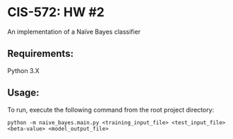 CIS-572: HW #2
==============

An implementation of a Naïve Bayes classifier 

Requirements:
-------------

Python 3.X

Usage:
------
   
To run, execute the following command from the root project directory:
        
    python -m naive_bayes.main.py <training_input_file> <test_input_file> <beta-value> <model_output_file>
    
